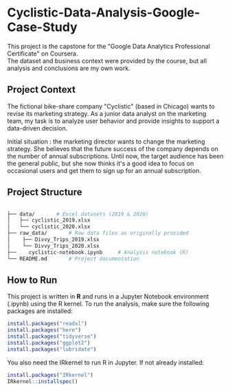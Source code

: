 # Cyclistic-Data-Analysis-Google-Case-Study
This project is the capstone for the "Google Data Analytics Professional Certificate" on Coursera.  
The dataset and business context were provided by the course, but all analysis and conclusions are my own work.

## Project Context

The fictional bike-share company "Cyclistic" (based in Chicago) wants to revise its marketing strategy.
As a junior data analyst on the marketing team, my task is to analyze user behavior and provide insights to support a data-driven decision.

Initial situation : the marketing director wants to change the marketing strategy. She believes that the future success of the company depends on the number of annual subscriptions. Until now, the target audience has been the general public, but she now thinks it's a good idea to focus on occasional users and get them to sign up for an annual subscription.

## Project Structure

```bash

├── data/       # Excel datasets (2019 & 2020)
│   ├── cyclistic_2019.xlsx
│   └── cyclistic_2020.xlsx
├── raw_data/       # Raw data files as originally provided
│    ├── Divvy_Trips_2019.xlsx
│    └── Divvy_Trips_2020.xlsx           
├──    cyclistic-notebook.ipynb     # Analysis notebook (R)
└── README.md       # Project documentation
```

## How to Run

This project is written in **R** and runs in a Jupyter Notebook environment (.ipynb) using the R kernel.
To run the analysis, make sure the following packages are installed:

```R
install.packages("readxl")
install.packages("here")
install.packages("tidyverse")
install.packages("ggplot2")
install.packages("lubridate")
```

You also need the IRkernel to run R in Jupyter. If not already installed:

```R
install.packages("IRkernel")
IRkernel::installspec()
```


